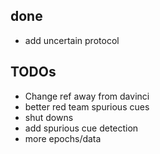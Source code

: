 

## done
- add uncertain protocol
## TODOs
- Change ref away from davinci
- better red team spurious cues
- shut downs
- add spurious cue detection
- more epochs/data